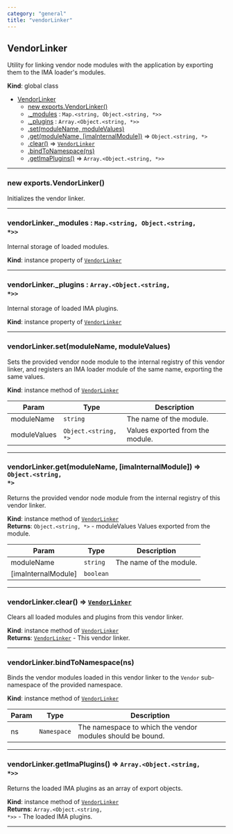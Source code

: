 ```yaml
---
category: "general"
title: "vendorLinker"
---
```


## VendorLinker&nbsp;<a name="VendorLinker" href="https://github.com/seznam/IMA.js-core/tree/0.16.4/vendorLinker.js#L7" target="_blank"><span class="icon"><i class="fas fa-external-link-alt fa-xs"></i></span></a>
Utility for linking vendor node modules with the application by exporting
them to the IMA loader's modules.

**Kind**: global class  

* [VendorLinker](#VendorLinker)
    * [new exports.VendorLinker()](#new_VendorLinker_new)
    * [._modules](#VendorLinker+_modules) : <code>Map.&lt;string, Object.&lt;string, \*&gt;&gt;</code>
    * [._plugins](#VendorLinker+_plugins) : <code>Array.&lt;Object.&lt;string, \*&gt;&gt;</code>
    * [.set(moduleName, moduleValues)](#VendorLinker+set)
    * [.get(moduleName, [imaInternalModule])](#VendorLinker+get) ⇒ <code>Object.&lt;string, \*&gt;</code>
    * [.clear()](#VendorLinker+clear) ⇒ [<code>VendorLinker</code>](#VendorLinker)
    * [.bindToNamespace(ns)](#VendorLinker+bindToNamespace)
    * [.getImaPlugins()](#VendorLinker+getImaPlugins) ⇒ <code>Array.&lt;Object.&lt;string, \*&gt;&gt;</code>


* * *

### new exports.VendorLinker()&nbsp;<a name="new_VendorLinker_new"></a>
Initializes the vendor linker.


* * *

### vendorLinker.\_modules : <code>Map.&lt;string, Object.&lt;string, \*&gt;&gt;</code>&nbsp;<a name="VendorLinker+_modules" href="https://github.com/seznam/IMA.js-core/tree/0.16.4/vendorLinker.js#L17" target="_blank"><span class="icon"><i class="fas fa-external-link-alt fa-xs"></i></span></a>
Internal storage of loaded modules.

**Kind**: instance property of [<code>VendorLinker</code>](#VendorLinker)  

* * *

### vendorLinker.\_plugins : <code>Array.&lt;Object.&lt;string, \*&gt;&gt;</code>&nbsp;<a name="VendorLinker+_plugins" href="https://github.com/seznam/IMA.js-core/tree/0.16.4/vendorLinker.js#L24" target="_blank"><span class="icon"><i class="fas fa-external-link-alt fa-xs"></i></span></a>
Internal storage of loaded IMA plugins.

**Kind**: instance property of [<code>VendorLinker</code>](#VendorLinker)  

* * *

### vendorLinker.set(moduleName, moduleValues)&nbsp;<a name="VendorLinker+set" href="https://github.com/seznam/IMA.js-core/tree/0.16.4/vendorLinker.js#L35" target="_blank"><span class="icon"><i class="fas fa-external-link-alt fa-xs"></i></span></a>
Sets the provided vendor node module to the internal registry of this
vendor linker, and registers an IMA loader module of the same name,
exporting the same values.

**Kind**: instance method of [<code>VendorLinker</code>](#VendorLinker)  

| Param | Type | Description |
| --- | --- | --- |
| moduleName | <code>string</code> | The name of the module. |
| moduleValues | <code>Object.&lt;string, \*&gt;</code> | Values exported from the module. |


* * *

### vendorLinker.get(moduleName, [imaInternalModule]) ⇒ <code>Object.&lt;string, \*&gt;</code>&nbsp;<a name="VendorLinker+get" href="https://github.com/seznam/IMA.js-core/tree/0.16.4/vendorLinker.js#L63" target="_blank"><span class="icon"><i class="fas fa-external-link-alt fa-xs"></i></span></a>
Returns the provided vendor node module from the internal registry of this
vendor linker.

**Kind**: instance method of [<code>VendorLinker</code>](#VendorLinker)  
**Returns**: <code>Object.&lt;string, \*&gt;</code> - moduleValues Values exported from the module.  

| Param | Type | Description |
| --- | --- | --- |
| moduleName | <code>string</code> | The name of the module. |
| [imaInternalModule] | <code>boolean</code> |  |


* * *

### vendorLinker.clear() ⇒ [<code>VendorLinker</code>](#VendorLinker)&nbsp;<a name="VendorLinker+clear" href="https://github.com/seznam/IMA.js-core/tree/0.16.4/vendorLinker.js#L79" target="_blank"><span class="icon"><i class="fas fa-external-link-alt fa-xs"></i></span></a>
Clears all loaded modules and plugins from this vendor linker.

**Kind**: instance method of [<code>VendorLinker</code>](#VendorLinker)  
**Returns**: [<code>VendorLinker</code>](#VendorLinker) - This vendor linker.  

* * *

### vendorLinker.bindToNamespace(ns)&nbsp;<a name="VendorLinker+bindToNamespace" href="https://github.com/seznam/IMA.js-core/tree/0.16.4/vendorLinker.js#L93" target="_blank"><span class="icon"><i class="fas fa-external-link-alt fa-xs"></i></span></a>
Binds the vendor modules loaded in this vendor linker to the
<code>Vendor</code> sub-namespace of the provided namespace.

**Kind**: instance method of [<code>VendorLinker</code>](#VendorLinker)  

| Param | Type | Description |
| --- | --- | --- |
| ns | <code>Namespace</code> | The namespace to which the vendor modules should        be bound. |


* * *

### vendorLinker.getImaPlugins() ⇒ <code>Array.&lt;Object.&lt;string, \*&gt;&gt;</code>&nbsp;<a name="VendorLinker+getImaPlugins" href="https://github.com/seznam/IMA.js-core/tree/0.16.4/vendorLinker.js#L111" target="_blank"><span class="icon"><i class="fas fa-external-link-alt fa-xs"></i></span></a>
Returns the loaded IMA plugins as an array of export objects.

**Kind**: instance method of [<code>VendorLinker</code>](#VendorLinker)  
**Returns**: <code>Array.&lt;Object.&lt;string, \*&gt;&gt;</code> - The loaded IMA plugins.  

* * *

